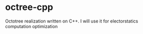# octree-cpp
Octotree realization written on C++. I will use it for electorstatics computation optimization
